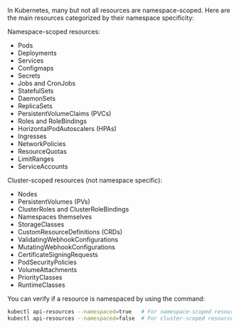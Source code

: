 In Kubernetes, many but not all resources are namespace-scoped. Here are the main resources categorized by their namespace specificity:

Namespace-scoped resources:
* Pods
* Deployments
* Services
* Configmaps
* Secrets
* Jobs and CronJobs
* StatefulSets
* DaemonSets
* ReplicaSets
* PersistentVolumeClaims (PVCs)
* Roles and RoleBindings
* HorizontalPodAutoscalers (HPAs)
* Ingresses
* NetworkPolicies
* ResourceQuotas
* LimitRanges
* ServiceAccounts

Cluster-scoped resources (not namespace specific):
* Nodes
* PersistentVolumes (PVs)
* ClusterRoles and ClusterRoleBindings
* Namespaces themselves
* StorageClasses
* CustomResourceDefinitions (CRDs)
* ValidatingWebhookConfigurations
* MutatingWebhookConfigurations
* CertificateSigningRequests
* PodSecurityPolicies
* VolumeAttachments
* PriorityClasses
* RuntimeClasses

You can verify if a resource is namespaced by using the command:
```bash
kubectl api-resources --namespaced=true   # For namespace-scoped resources
kubectl api-resources --namespaced=false  # For cluster-scoped resources
```